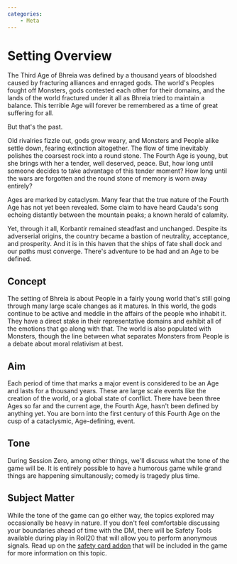 ```yaml
---
categories:
    - Meta
---
```

# Setting Overview

The Third Age of Bhreia was defined by a thousand years of bloodshed caused by fracturing alliances and enraged gods. The world's Peoples fought off Monsters, gods contested each other for their domains, and the lands of the world fractured under it all as Bhreia tried to maintain a balance. This terrible Age will forever be remembered as a time of great suffering for all.

But that's the past.

Old rivalries fizzle out, gods grow weary, and Monsters and People alike settle down, fearing extinction altogether. The flow of time inevitably polishes the coarsest rock into a round stone. The Fourth Age is young, but she brings with her a tender, well deserved, peace. But, how long until someone decides to take advantage of this tender moment? How long until the wars are forgotten and the round stone of memory is worn away entirely?

Ages are marked by cataclysm. Many fear that the true nature of the Fourth Age has not yet been revealed. Some claim to have heard Cauda's song echoing distantly between the mountain peaks; a known herald of calamity.

Yet, through it all, Korbantir remained steadfast and unchanged. Despite its adverserial origins, the country became a bastion of neutrality, acceptance, and prosperity. And it is in this haven that the ships of fate shall dock and our paths must converge. There's adventure to be had and an Age to be defined.

## Concept

The setting of Bhreia is about People in a fairly young world that's still going through many large scale changes as it matures. In this world, the gods continue to be active and meddle in the affairs of the people who inhabit it. They have a direct stake in their representative domains and exhibit all of the emotions that go along with that. The world is also populated with Monsters, though the line between what separates Monsters from People is a debate about moral relativism at best.

## Aim

Each period of time that marks a major event is considered to be an Age and lasts for a thousand years. These are large scale events like the creation of the world, or a global state of conflict. There have been three Ages so far and the current age, the Fourth Age, hasn't been defined by anything yet. You are born into the first century of this Fourth Age on the cusp of a cataclysmic, Age-defining, event.

## Tone

During Session Zero, among other things, we'll discuss what the tone of the game will be. It is entirely possible to have a humorous game while grand things are happening simultanously; comedy is tragedy plus time.

## Subject Matter

While the tone of the game can go either way, the topics explored may occasionally be heavy in nature. If you don't feel comfortable discussing your boundaries ahead of time with the DM, there will be Safety Tools available during play in Roll20 that will allow you to perform anonymous signals. Read up on the [safety card addon](https://marketplace.roll20.net/browse/gameaddon/11562/burn-bryte-safety-card-addon) that will be included in the game for more information on this topic.
